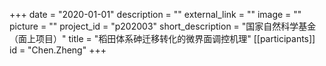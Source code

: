 +++
date = "2020-01-01"
description = ""
external_link = ""
image = ""
picture = ""
project_id = "p202003"
short_description = "国家自然科学基金 （面上项目）"
title = "稻田体系砷迁移转化的微界面调控机理"
[[participants]]
    id = "Chen.Zheng"
+++
